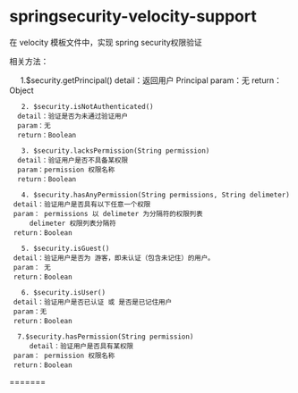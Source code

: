# springsecurity-velocity-support

在 velocity 模板文件中，实现 spring security权限验证 

相关方法：


       1.$security.getPrincipal()
	  detail：返回用户 Principal
	  param：无
	  return：Object
  
       2. $security.isNotAuthenticated()
	  detail：验证是否为未通过验证用户
	  param：无
	  return：Boolean

       3. $security.lacksPermission(String permission)
	  detail：验证用户是否不具备某权限
	  param：permission 权限名称
	  return：Boolean  
   
       4. $security.hasAnyPermission(String permissions, String delimeter)
 	 detail：验证用户是否具有以下任意一个权限
 	 param： permissions 以 delimeter 为分隔符的权限列表
         delimeter 权限列表分隔符
	 return：Boolean  

       5. $security.isGuest()
 	 detail：验证用户是否为 游客，即未认证（包含未记住）的用户。
	 param： 无
	 return：Boolean  

       6. $security.isUser()
	 detail：验证用户是否已认证 或 是否是已记住用户
	 param：无
	 return：Boolean  
   
      7.$security.hasPermission(String permission)
         detail：验证用户是否具有某权限
	 param： permission 权限名称
	 return：Boolean

=======
